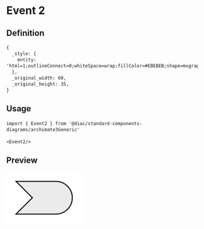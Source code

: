# Event 2

## Definition

```
{
  _style: { 
    entity: 'html=1;outlineConnect=0;whiteSpace=wrap;fillColor=#EBEBEB;shape=mxgraph.archimate3.event;',
  },
  _original_width: 60,
  _original_height: 35,
}
```

## Usage

```
import { Event2 } from '@diac/standard-components-diagrams/archimate3Generic'

<Event2/>
```

## Preview

<img src="./event-2.png" width="200"/>
